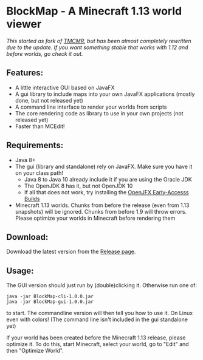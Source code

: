 # BlockMap - A Minecraft 1.13 world viewer

*This started as fork of [TMCMR](https://github.com/TOGoS/TMCMR), but has been almost completely rewritten due to the update. If you want something stable that works with 1.12 and before worlds, go check it out.*

## Features:
- A little interactive GUI based on JavaFX
- A gui library to include maps into your own JavaFX applications (mostly done, but not released yet)
- A command line interface to render your worlds from scripts
- The core rendering code as library to use in your own projects (not released yet)
- Faster than MCEdit!

## Requirements:

- Java 8+
- The gui (library and standalone) rely on JavaFX. Make sure you have it on your class path!
  - Java 8 to Java 10 already include it if you are using the Oracle JDK
  - The OpenJDK 8 has it, but not OpenJDK 10
  - If all that does not work, try installing the [OpenJFX Early-Accesss Builds](http://jdk.java.net/openjfx/)
- Minecraft 1.13 worlds. Chunks from before the release (even from 1.13 snapshots) will be ignored. Chunks from before 1.9 will throw errors. Please optimize your worlds in Minecraft before rendering them

## Download:

Download the latest version from the [Release page](https://github.com/piegamesde/BlockMap/releases).

## Usage:

The GUI version should just run by (double)clicking it. Otherwise run one of:

    java -jar BlockMap-cli-1.0.0.jar
    java -jar BlockMap-gui-1.0.0.jar

to start. The commandline version will then tell you how to use it. On Linux even with colors! (The command line isn't included in the gui standalone yet)

If your world has been created before the Minecraft 1.13 release, please optimize it. To do this, start Minecraft, select your world, go to "Edit" and then "Optimize World".
